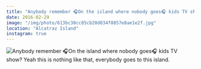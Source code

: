 ```yaml
---
title: "Anybody remember 🎧On the island where nobody goes🎧 kids TV show? Yeah this is nothing like that, everybody goes to this island."
date: 2016-02-29
image: "/img/photo/613bc38cc85cb20d034f8857e8ae1e2f.jpg"
location: "Alcatraz Island"
instagram: true
---
```


![Anybody remember 🎧On the island where nobody goes🎧 kids TV show? Yeah this is nothing like that, everybody goes to this island.](/img/photo/613bc38cc85cb20d034f8857e8ae1e2f.jpg)
